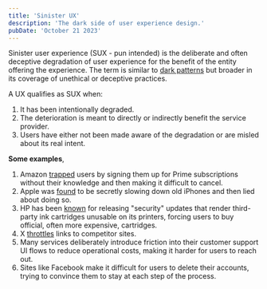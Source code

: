 ```yaml
---
title: 'Sinister UX'
description: 'The dark side of user experience design.'
pubDate: 'October 21 2023'
---
```


Sinister user experience (SUX - pun intended) is the deliberate and often deceptive degradation of user experience for the benefit of the entity offering the experience. The term is similar to [dark patterns](https://en.wikipedia.org/wiki/Dark_pattern) but broader in its coverage of unethical or deceptive practices.

A UX qualifies as SUX when:

1. It has been intentionally degraded.
2. The deterioration is meant to directly or indirectly benefit the service provider.
3. Users have either not been made aware of the degradation or are misled about its real intent.

**Some examples**,

1. Amazon [trapped](https://www.bleepingcomputer.com/news/security/ftc-amazon-trapped-millions-into-hard-to-cancel-prime-memberships/) users by signing them up for Prime subscriptions without their knowledge and then making it difficult to cancel.
2. Apple was [found](https://www.npr.org/2020/11/18/936268845/apple-agrees-to-pay-113-million-to-settle-batterygate-case-over-iphone-slowdowns) to be secretly slowing down old iPhones and then lied about doing so.
3. HP has been [known](https://www.eff.org/deeplinks/2016/09/what-hp-must-do-make-amends-its-self-destructing-printers) for releasing "security" updates that render third-party ink cartridges unusable on its printers, forcing users to buy official, often more expensive, cartridges.
4. X [throttles](https://www.theverge.com/2023/9/15/23875251/x-twitter-links-throttling-facebook-instagram-threads) links to competitor sites.
5. Many services deliberately introduce friction into their customer support UI flows to reduce operational costs, making it harder for users to reach out.
6. Sites like Facebook make it difficult for users to delete their accounts, trying to convince them to stay at each step of the process.
